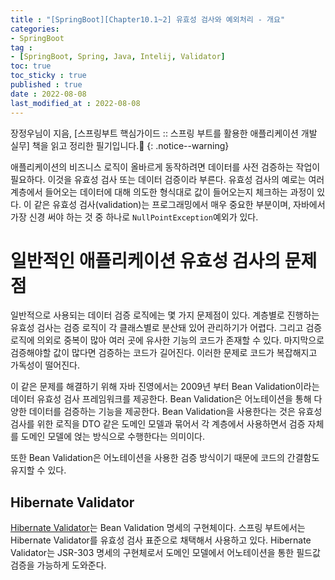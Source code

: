 ```yaml
---
title : "[SpringBoot][Chapter10.1~2] 유효성 검사와 예외처리 - 개요"
categories:
- SpringBoot
tag :
- [SpringBoot, Spring, Java, Intelij, Validator]
toc: true
toc_sticky : true
published : true
date : 2022-08-08
last_modified_at : 2022-08-08
---
```






장정우님이 지음, [스프링부트 핵심가이드 :: 스프링 부트를 활용한 애플리케이션 개발 실무] 책을 읽고 정리한 필기입니다.📢
{: .notice--warning}





애플리케이션의 비즈니스 로직이 올바르게 동작하려면 데이터를 사전 검증하는 작업이 필요하다. 이것을 유효성 검사 또는 데이터 검증이라 부른다. 유효성 검사의 예로는 여러 계층에서 들어오는 데이터에 대해 의도한 형식대로 값이 들어오는지 체크하는 과정이 있다. 이 같은 유효성 검사(validation)는 프로그래밍에서 매우 중요한 부분이며, 자바에서 가장 신경 써야 하는 것 중 하나로 `NullPointException`예외가 있다.



# 일반적인 애플리케이션 유효성 검사의 문제점

일반적으로 사용되는 데이터 검증 로직에는 몇 가지 문제점이 있다. 계층별로 진행하는 유효성 검사는 검증 로직이 각 클래스별로 분산돼 있어 관리하기가 어렵다. 그리고 검증 로직에 의외로 중복이 많아 여러 곳에 유사한 기능의 코드가 존재할 수 있다. 마지막으로 검증해야할 값이 많다면 검증하는 코드가 길어진다. 이러한 문제로 코드가 복잡해지고 가독성이 떨어진다.

이 같은 문제를 해결하기 위해 자바 진영에서는 2009년 부터 Bean Validation이라는 데이터 유효성 검사 프레임워크를 제공한다. Bean Validation은 어노테이션을 통해 다양한 데이터를 검증하는 기능을 제공한다. Bean Validation을 사용한다는 것은 유효성 검사를 위한 로직을 DTO 같은 도메인 모델과 묶어서 각 계층에서 사용하면서 검증 자체를 도메인 모델에 얹는 방식으로 수행한다는 의미이다.

또한 Bean Validation은 어노테이션을 사용한 검증 방식이기 때문에 코드의 간결함도 유지할 수 있다.



## Hibernate Validator

<a href="https://hibernate.org/validator/" target="_blank">Hibernate Validator</a>는 Bean Validation 명세의 구현체이다. 스프링 부트에서는 Hibernate Validator를 유효성 검사 표준으로 채택해서 사용하고 있다. Hibernate Validator는 JSR-303 명세의 구현체로서 도메인 모델에서 어노테이션을 통한 필드값 검증을 가능하게 도와준다.
